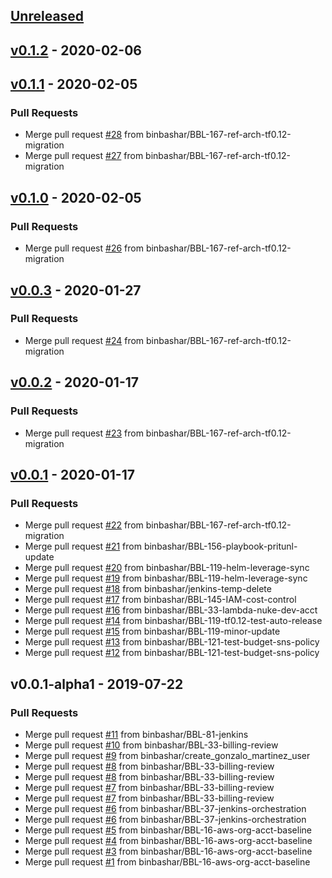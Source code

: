 <a name="unreleased"></a>
## [Unreleased]


<a name="v0.1.2"></a>
## [v0.1.2] - 2020-02-06

<a name="v0.1.1"></a>
## [v0.1.1] - 2020-02-05
### Pull Requests
- Merge pull request [#28](https://github.com/binbashar/bb-devops-tf-infra-aws/issues/28) from binbashar/BBL-167-ref-arch-tf0.12-migration
- Merge pull request [#27](https://github.com/binbashar/bb-devops-tf-infra-aws/issues/27) from binbashar/BBL-167-ref-arch-tf0.12-migration


<a name="v0.1.0"></a>
## [v0.1.0] - 2020-02-05
### Pull Requests
- Merge pull request [#26](https://github.com/binbashar/bb-devops-tf-infra-aws/issues/26) from binbashar/BBL-167-ref-arch-tf0.12-migration


<a name="v0.0.3"></a>
## [v0.0.3] - 2020-01-27
### Pull Requests
- Merge pull request [#24](https://github.com/binbashar/bb-devops-tf-infra-aws/issues/24) from binbashar/BBL-167-ref-arch-tf0.12-migration


<a name="v0.0.2"></a>
## [v0.0.2] - 2020-01-17
### Pull Requests
- Merge pull request [#23](https://github.com/binbashar/bb-devops-tf-infra-aws/issues/23) from binbashar/BBL-167-ref-arch-tf0.12-migration


<a name="v0.0.1"></a>
## [v0.0.1] - 2020-01-17
### Pull Requests
- Merge pull request [#22](https://github.com/binbashar/bb-devops-tf-infra-aws/issues/22) from binbashar/BBL-167-ref-arch-tf0.12-migration
- Merge pull request [#21](https://github.com/binbashar/bb-devops-tf-infra-aws/issues/21) from binbashar/BBL-156-playbook-pritunl-update
- Merge pull request [#20](https://github.com/binbashar/bb-devops-tf-infra-aws/issues/20) from binbashar/BBL-119-helm-leverage-sync
- Merge pull request [#19](https://github.com/binbashar/bb-devops-tf-infra-aws/issues/19) from binbashar/BBL-119-helm-leverage-sync
- Merge pull request [#18](https://github.com/binbashar/bb-devops-tf-infra-aws/issues/18) from binbashar/jenkins-temp-delete
- Merge pull request [#17](https://github.com/binbashar/bb-devops-tf-infra-aws/issues/17) from binbashar/BBL-145-IAM-cost-control
- Merge pull request [#16](https://github.com/binbashar/bb-devops-tf-infra-aws/issues/16) from binbashar/BBL-33-lambda-nuke-dev-acct
- Merge pull request [#14](https://github.com/binbashar/bb-devops-tf-infra-aws/issues/14) from binbashar/BBL-119-tf0.12-test-auto-release
- Merge pull request [#15](https://github.com/binbashar/bb-devops-tf-infra-aws/issues/15) from binbashar/BBL-119-minor-update
- Merge pull request [#13](https://github.com/binbashar/bb-devops-tf-infra-aws/issues/13) from binbashar/BBL-121-test-budget-sns-policy
- Merge pull request [#12](https://github.com/binbashar/bb-devops-tf-infra-aws/issues/12) from binbashar/BBL-121-test-budget-sns-policy


<a name="v0.0.1-alpha1"></a>
## v0.0.1-alpha1 - 2019-07-22
### Pull Requests
- Merge pull request [#11](https://github.com/binbashar/bb-devops-tf-infra-aws/issues/11) from binbashar/BBL-81-jenkins
- Merge pull request [#10](https://github.com/binbashar/bb-devops-tf-infra-aws/issues/10) from binbashar/BBL-33-billing-review
- Merge pull request [#9](https://github.com/binbashar/bb-devops-tf-infra-aws/issues/9) from binbashar/create_gonzalo_martinez_user
- Merge pull request [#8](https://github.com/binbashar/bb-devops-tf-infra-aws/issues/8) from binbashar/BBL-33-billing-review
- Merge pull request [#8](https://github.com/binbashar/bb-devops-tf-infra-aws/issues/8) from binbashar/BBL-33-billing-review
- Merge pull request [#7](https://github.com/binbashar/bb-devops-tf-infra-aws/issues/7) from binbashar/BBL-33-billing-review
- Merge pull request [#7](https://github.com/binbashar/bb-devops-tf-infra-aws/issues/7) from binbashar/BBL-33-billing-review
- Merge pull request [#6](https://github.com/binbashar/bb-devops-tf-infra-aws/issues/6) from binbashar/BBL-37-jenkins-orchestration
- Merge pull request [#6](https://github.com/binbashar/bb-devops-tf-infra-aws/issues/6) from binbashar/BBL-37-jenkins-orchestration
- Merge pull request [#5](https://github.com/binbashar/bb-devops-tf-infra-aws/issues/5) from binbashar/BBL-16-aws-org-acct-baseline
- Merge pull request [#4](https://github.com/binbashar/bb-devops-tf-infra-aws/issues/4) from binbashar/BBL-16-aws-org-acct-baseline
- Merge pull request [#3](https://github.com/binbashar/bb-devops-tf-infra-aws/issues/3) from binbashar/BBL-16-aws-org-acct-baseline
- Merge pull request [#1](https://github.com/binbashar/bb-devops-tf-infra-aws/issues/1) from binbashar/BBL-16-aws-org-acct-baseline


[Unreleased]: https://github.com/binbashar/bb-devops-tf-infra-aws/compare/v0.1.2...HEAD
[v0.1.2]: https://github.com/binbashar/bb-devops-tf-infra-aws/compare/v0.1.1...v0.1.2
[v0.1.1]: https://github.com/binbashar/bb-devops-tf-infra-aws/compare/v0.1.0...v0.1.1
[v0.1.0]: https://github.com/binbashar/bb-devops-tf-infra-aws/compare/v0.0.3...v0.1.0
[v0.0.3]: https://github.com/binbashar/bb-devops-tf-infra-aws/compare/v0.0.2...v0.0.3
[v0.0.2]: https://github.com/binbashar/bb-devops-tf-infra-aws/compare/v0.0.1...v0.0.2
[v0.0.1]: https://github.com/binbashar/bb-devops-tf-infra-aws/compare/v0.0.1-alpha1...v0.0.1
